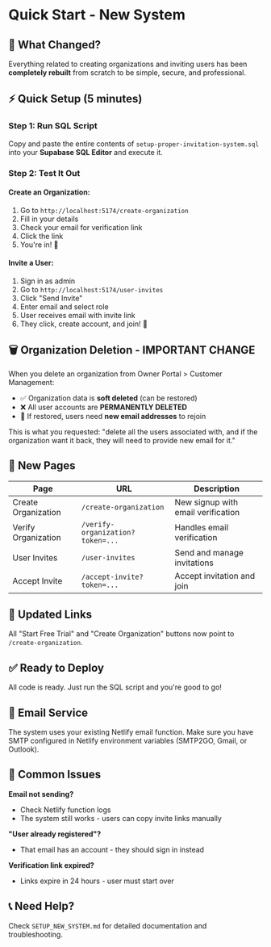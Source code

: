 # Quick Start - New System

## 🚀 What Changed?

Everything related to creating organizations and inviting users has been **completely rebuilt** from scratch to be simple, secure, and professional.

## ⚡ Quick Setup (5 minutes)

### Step 1: Run SQL Script
Copy and paste the entire contents of `setup-proper-invitation-system.sql` into your **Supabase SQL Editor** and execute it.

### Step 2: Test It Out

#### Create an Organization:
1. Go to `http://localhost:5174/create-organization`
2. Fill in your details
3. Check your email for verification link
4. Click the link
5. You're in! 🎉

#### Invite a User:
1. Sign in as admin
2. Go to `http://localhost:5174/user-invites`
3. Click "Send Invite"
4. Enter email and select role
5. User receives email with invite link
6. They click, create account, and join! 🎉

## 🗑️ Organization Deletion - IMPORTANT CHANGE

When you delete an organization from Owner Portal > Customer Management:

- ✅ Organization data is **soft deleted** (can be restored)
- ❌ All user accounts are **PERMANENTLY DELETED**
- 📧 If restored, users need **new email addresses** to rejoin

This is what you requested: "delete all the users associated with, and if the organization want it back, they will need to provide new email for it."

## 📁 New Pages

| Page | URL | Description |
|------|-----|-------------|
| Create Organization | `/create-organization` | New signup with email verification |
| Verify Organization | `/verify-organization?token=...` | Handles email verification |
| User Invites | `/user-invites` | Send and manage invitations |
| Accept Invite | `/accept-invite?token=...` | Accept invitation and join |

## 🔗 Updated Links

All "Start Free Trial" and "Create Organization" buttons now point to `/create-organization`.

## ✅ Ready to Deploy

All code is ready. Just run the SQL script and you're good to go!

## 📧 Email Service

The system uses your existing Netlify email function. Make sure you have SMTP configured in Netlify environment variables (SMTP2GO, Gmail, or Outlook).

## 🐛 Common Issues

**Email not sending?**
- Check Netlify function logs
- The system still works - users can copy invite links manually

**"User already registered"?**
- That email has an account - they should sign in instead

**Verification link expired?**
- Links expire in 24 hours - user must start over

## 📞 Need Help?

Check `SETUP_NEW_SYSTEM.md` for detailed documentation and troubleshooting.

